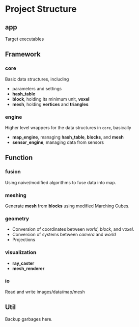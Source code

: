 # Project Structure

## app
Target executables

## Framework
### core
Basic data structures, including
- parameters and settings
- **hash_table**
- **block**, holding its minimum unit, **voxel**
- **mesh**, holding **vertices** and **triangles**

### engine
Higher level wrappers for the data structures in `core`, basically
- **map_engine**, managing **hash_table**, **blocks**, and **mesh**
- **sensor_engine**, managing data from sensors

## Function
### fusion
Using naive/modified algorithms to fuse data into map.

### meshing
Generate **mesh** from **blocks** using modified Marching Cubes.

### geometry
- Conversion of coordinates between *world*, *block*, and *voxel*.
- Conversion of systems between *camera* and *world*
- Projections

### visualization
- **ray_caster**
- **mesh_renderer**

### io
Read and write images/data/map/mesh

## Util
Backup garbages here.